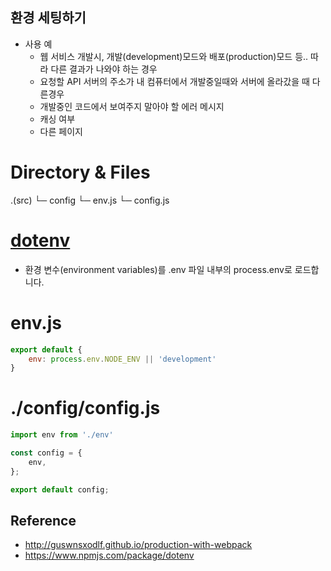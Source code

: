 환경 세팅하기
--
* 사용 예
    * 웹 서비스 개발시, 개발(development)모드와 배포(production)모드 등.. 따라 다른 결과가 나와야 하는 경우
    * 요청할 API 서버의 주소가 내 컴퓨터에서 개발중일때와 서버에 올라갔을 때 다른경우
    * 개발중인 코드에서 보여주지 말아야 할 에러 메시지
    * 캐싱 여부
    * 다른 페이지

# Directory & Files
.(src)
└─ config
    └─ env.js
    └─ config.js


# [dotenv](./Dotenv.md)
* 환경 변수(environment variables)를 .env 파일 내부의 process.env로 로드합니다.

# env.js
```javascript
export default {
    env: process.env.NODE_ENV || 'development'
}
```

# ./config/config.js
```javascript
import env from './env'

const config = {
    env,
};

export default config;
```

Reference
--
* http://guswnsxodlf.github.io/production-with-webpack
* https://www.npmjs.com/package/dotenv

